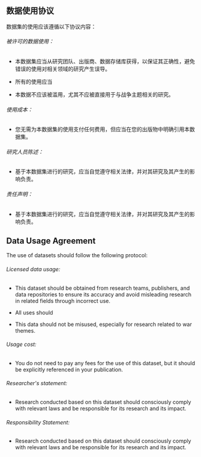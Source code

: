 ## 数据使用协议

数据集的使用应该遵循以下协议内容：

###### 被许可的数据使用：

- 本数据集应当从研究团队、出版商、数据存储库获得，以保证其正确性，避免错误的使用对相关领域的研究产生误导。
  
- 所有的使用应当
  
- 本数据不应该被滥用，尤其不应被直接用于与战争主题相关的研究。
  

###### 使用成本：

- 您无需为本数据集的使用支付任何费用，但应当在您的出版物中明确引用本数据集。

###### 研究人员陈述：

- 基于本数据集进行的研究，应当自觉遵守相关法律，并对其研究及其产生的影响负责。
  

###### 责任声明：

- 基于本数据集进行的研究，应当自觉遵守相关法律，并对其研究及其产生的影响负责。
  

## Data Usage Agreement

The use of datasets should follow the following protocol:

###### Licensed data usage:

- This dataset should be obtained from research teams, publishers, and data repositories to ensure its accuracy and avoid misleading research in related fields through incorrect use.
  
- All uses should
  
- This data should not be misused, especially for research related to war themes.
  

###### Usage cost:

- You do not need to pay any fees for the use of this dataset, but it should be explicitly referenced in your publication.
  

###### Researcher's statement:

- Research conducted based on this dataset should consciously comply with relevant laws and be responsible for its research and its impact.
  

###### Responsibility Statement:

- Research conducted based on this dataset should consciously comply with relevant laws and be responsible for its research and its impact.
